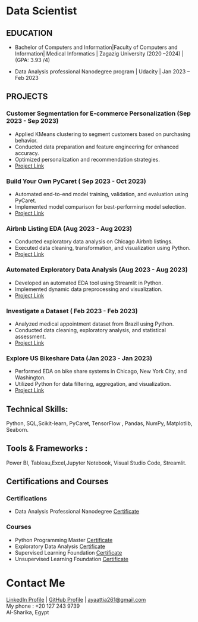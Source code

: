 #  Data Scientist  

## EDUCATION	
  - Bachelor of Computers and Information|Faculty of Computers and Information| Medical Informatics | Zagazig University	                                             (2020 –2024) | (GPA: 3.93 /4)

   - Data Analysis professional Nanodegree program | Udacity | Jan 2023 –	Feb 2023	
  
## PROJECTS
### Customer Segmentation for E-commerce Personalization  (Sep 2023 - Sep 2023)
- Applied KMeans clustering to segment customers based on purchasing behavior.
- Conducted data preparation and feature engineering for enhanced accuracy.
- Optimized personalization and recommendation strategies.
- [Project Link](https://github.com/AyaAttia20/unsupervised_project_customer_segmentation)
  
### Build Your Own PyCaret ( Sep 2023 - Oct 2023)
- Automated end-to-end model training, validation, and evaluation using PyCaret.
- Implemented model comparison for best-performing model selection.
- [Project Link](https://projectcourse4.streamlit.app/)
  
### Airbnb Listing EDA (Aug 2023 - Aug 2023)
- Conducted exploratory data analysis on Chicago Airbnb listings.
- Executed data cleaning, transformation, and visualization using Python.
- [Project Link](https://github.com/AyaAttia20/Airbnb_Chicago_EDA)
  
### Automated Exploratory Data Analysis (Aug 2023 - Aug 2023)
- Developed an automated EDA tool using Streamlit in Python.
- Implemented dynamic data preprocessing and visualization.
- [Project Link](https://edaproject-nslkpbdjpr8yywoxbqfivg.streamlit.app/)
  
### Investigate a Dataset ( Feb 2023 - Feb 2023)
- Analyzed medical appointment dataset from Brazil using Python.
- Conducted data cleaning, exploratory analysis, and statistical assessment.
- [Project Link](https://github.com/AyaAttia20/-Investigate-a-Dataset-Database_No_show_appointments-)

### Explore US Bikeshare Data (Jan 2023 - Jan 2023)
- Performed EDA on bike share systems in Chicago, New York City, and Washington.
- Utilized Python for data filtering, aggregation, and visualization.
- [Project Link](https://github.com/AyaAttia20/-Explore-US-Bikeshare-Data)

## Technical Skills:
   Python, SQL,Scikit-learn, PyCaret, TensorFlow , Pandas, NumPy, Matplotlib, Seaborn.
## Tools & Frameworks :
  Power BI, Tableau,Excel,Jupyter Notebook, Visual Studio Code, Streamlit.

## Certifications and Courses

### Certifications
- Data Analysis Professional Nanodegree    [Certificate](https://www.udacity.com/certificate/e/2952137e-8a9c-11ed-9c2e-67064310345f)



### Courses
- Python Programming Master              [Certificate](https://alcamp.electropi.ai/certifcate/1048C)
- Exploratory Data Analysis              [Certificate](https://alcamp.electropi.ai/certifcate/104F0)
- Supervised Learning Foundation         [Certificate](https://alcamp.electropi.ai/certifcate/10554)
- Unsupervised Learning Foundation       [Certificate](https://alcamp.electropi.ai/certifcate/105B8)

# Contact Me
[LinkedIn Profile](https://www.linkedin.com/in/aya-attia-data-analyst) | [GitHub Profile](https://github.com/AyaAttia20) | [ayaattia261@gmail.com](ayaattia261@gmail.com)   
My phone : +20 127 243 9739   
Al-Sharika, Egypt

